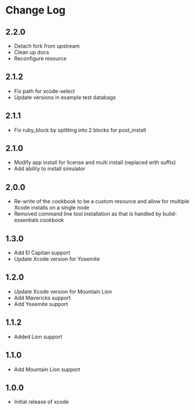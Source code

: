 # Change Log

## 2.2.0
* Detach fork from upstream
* Clean up docs
* Reconfigure resource

## 2.1.2
* Fix path for xcode-select
* Update versions in example test databags

## 2.1.1
* Fix ruby_block by splitting into 2 blocks for post_install

## 2.1.0
* Modify app install for license and multi install (replaced with suffix)
* Add ability to install simulator

## 2.0.0
* Re-write of the cookbook to be a custom resource and allow for multiple Xcode installs on a single node
* Removed command line tool installation as that is handled by build-essentials cookbook

## 1.3.0
* Add El Capitan support
* Update Xcode version for Yosemite

## 1.2.0
* Update Xcode version for Mountain Lion
* Add Mavericks support
* Add Yosemite support

## 1.1.2
* Added Lion support

## 1.1.0
* Add Mountain Lion support

## 1.0.0
* Initial release of xcode
